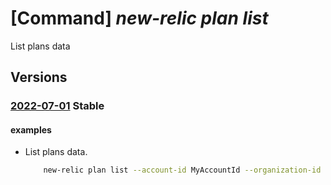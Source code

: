 # [Command] _new-relic plan list_

List plans data

## Versions

### [2022-07-01](/Resources/mgmt-plane/L3N1YnNjcmlwdGlvbnMve30vcHJvdmlkZXJzL25ld3JlbGljLm9ic2VydmFiaWxpdHkvcGxhbnM=/2022-07-01.xml) **Stable**

<!-- mgmt-plane /subscriptions/{}/providers/newrelic.observability/plans 2022-07-01 -->

#### examples

- List plans data.
    ```bash
        new-relic plan list --account-id MyAccountId --organization-id MyOrganizationId
    ```
